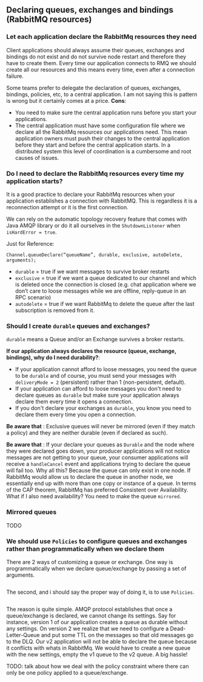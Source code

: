 ## Declaring queues, exchanges and bindings (RabbitMQ resources)

### Let each application declare the RabbitMq resources they need
Client applications should always assume their queues, exchanges and bindings do not exist and do not survive node restart and therefore they have to create them. Every time our application connects to RMQ we should create all our resources and this means every time, even after a connection failure.

Some teams prefer to delegate the declaration of queues, exchanges, bindings, policies, etc, to a central application. I am not saying this is pattern is wrong but it certainly comes at a price.
<b>Cons</b>:
- You need to make sure the central application runs before you start your applications.
- The central application must have some configuration file where we declare all the RabbitMq resources our applications need. This mean application owners must push their changes to the central application before they start and before the central application starts. In a distributed system this level of coordination is a cumbersome and root causes of issues.

### Do I need to declare the RabbitMq resources every time my application starts?
It is a good practice to declare your RabbitMq resources when your application establishes a connection with RabbitMQ. This is regardless it is a reconnection attempt or it is the first connection.

We can rely on the automatic topology recovery feature that comes with Java AMQP library or do it all ourselves in the `ShutdownListener` when `isHardError = true`.

Just for Reference:
```
Channel.queueDeclare(“queueName”, durable, exclusive, autoDelete, arguments);
```
- `durable` = true if we want messages to survive broker restarts
- `exclusive` = true if we want a queue dedicated to our channel and which is deleted once the connection is closed (e.g. chat application where we don’t care to loose messages while we are offline, reply-queue in an RPC scenario)
- `autodelete` = true if we want RabbitMq to delete the queue after the last subscription is removed from it.

### Should I create `durable` queues and exchanges?
`durable` means a Queue and/or an Exchange survives a broker restarts.

<b>If our application always declares the resource (queue, exchange, bindings), why do I need durability?</b>:
- If your application cannot afford to loose messages, you need the queue to be `durable` and of course, you must send your messages with `deliveryMode = 2` (persistent) rather than 1 (non-persistent, default).
- If your application can afford to loose messages you don't need to declare queues as `durable` but make sure your application always declare them every time it opens a connection.
- If you don't declare your exchanges as `durable`, you know you need to declare them every time you open a connection.

<b>Be aware that</b> : Exclusive queues will never be mirrored (even if they match a policy) and they are neither durable (even if declared as such).

<b>Be aware that</b> : If your declare your queues as `Durable` and the node where they were declared goes down, your producer applications will not notice messages are not getting to your queue, your consumer applications will receive a `handleCancel` event and applications trying to declare the queue will fail too. Why all this? Because the queue can only exist in one node. If RabbitMq would allow us to declare the queue in another node, we essentially end up with more than one copy or instance of a queue. In terms of the CAP theorem, RabbitMq has preferred Consistent over Availability. What if I also need availability? You need to make the queue `mirrored`.

### Mirrored queues

TODO

### We should use `Policies` to configure queues and exchanges rather than programmatically when we declare them
There are 2 ways of customizing a queue or exchange. One way is programmatically when we declare queue/exchange by passing a set of arguments.
```
```
The second, and i should say the proper way of doing it, is to use `Policies`.
```
```

The reason is quite simple. AMQP protocol establishes that once a queue/exchange is declared, we cannot change its settings. Say for instance, version 1 of our application creates a queue as durable without any settings. On version 2 we realize that we need to configure a Dead-Letter-Queue and put some TTL on the messages so that old messages go to the DLQ. Our v2 application will not be able to declare the queue because it conflicts with whats in RabbitMq. We would have to create a new queue with the new settings, empty the v1 queue to the v2 queue. A big hassle!

TODO: talk about how we deal with the policy constraint where there can only be one policy applied to a queue/exchange.

